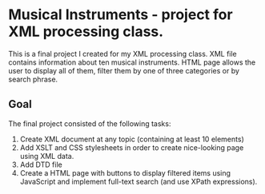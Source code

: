 # Musical Instruments - project for XML processing class.

This is a final project I created for my XML processing class. XML file contains information about ten musical instruments. HTML page allows the user to display all of them, filter them by one of three categories or by search phrase.

## Goal
The final project consisted of the following tasks:

1. Create XML document at any topic (containing at least 10 elements)
2. Add XSLT and CSS stylesheets in order to create nice-looking page using XML data.
3. Add DTD file 
4. Create a HTML page with buttons to display filtered items using JavaScript and implement full-text search (and use XPath expressions).

